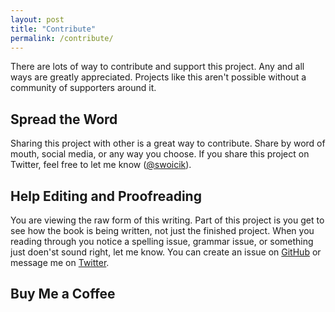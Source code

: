 ```yaml
---
layout: post
title: "Contribute"
permalink: /contribute/
---
```


There are lots of way to contribute and support this project. Any and all ways are greatly appreciated. Projects like this aren't possible without a community of supporters around it. 

## Spread the Word
Sharing this project with other is a great way to contribute. Share by word of mouth, social media, or any way you choose. If you share this project on Twitter, feel free to let me know ([@swoicik](https://twitter.com/swoicik)).

## Help Editing and Proofreading 
You are viewing the raw form of this writing. Part of this project is you get to see how the book is being written, not just the finished project. When you reading through you notice a spelling issue, grammar issue, or something just doen'st sound right, let me know. You can create an issue on [GitHub](https://github.com/swoicik/cyod/issues) or message me on [Twitter](https://twitter.com/swoicik).

## Buy Me a Coffee
